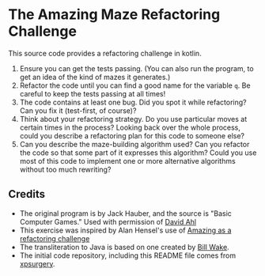 # The Amazing Maze Refactoring Challenge

This source code provides a refactoring challenge in kotlin.

1. Ensure you can get the tests passing.  (You can also run the program, to get an idea of the kind of mazes it generates.)
2. Refactor the code until you can find a good name for the variable `q`. Be careful to keep the tests passing at all times!
3. The code contains at least one bug. Did you spot it while refactoring? Can you fix it (test-first, of course)?
4. Think about your refactoring strategy. Do you use particular moves at certain times in the process?  Looking back over the whole process, could you describe a refactoring plan for this code to someone else?
5. Can you describe the maze-building algorithm used? Can you refactor the code so that some part of it expresses this algorithm? Could you use most of this code to implement one or more alternative algorithms without too much rewriting?

## Credits

* The original program is by Jack Hauber, and the source is "Basic Computer Games." Used with permission of [David Ahl](http://www.SwapMeetDave.com)
* This exercise was inspired by Alan Hensel's use of [Amazing as a refactoring challenge](http://www.mindspring.com/~alanh/refactoring/challenge.html)
* The transliteration to Java is based on one created by [Bill Wake](http://xp123.com).
* The initial code repository, including this README file comes from [xpsurgery](https://github.com/xpsurgery/amazing).
